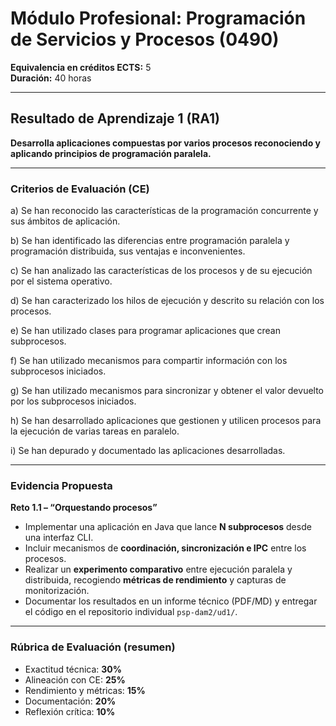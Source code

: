 # Módulo Profesional: Programación de Servicios y Procesos (0490)
**Equivalencia en créditos ECTS:** 5  
**Duración:** 40 horas  

---

## Resultado de Aprendizaje 1 (RA1)

**Desarrolla aplicaciones compuestas por varios procesos reconociendo y aplicando principios de programación paralela.**

---

### Criterios de Evaluación (CE)

a) Se han reconocido las características de la programación concurrente y sus ámbitos de aplicación.  

b) Se han identificado las diferencias entre programación paralela y programación distribuida, sus ventajas e inconvenientes.  

c) Se han analizado las características de los procesos y de su ejecución por el sistema operativo.  

d) Se han caracterizado los hilos de ejecución y descrito su relación con los procesos.  

e) Se han utilizado clases para programar aplicaciones que crean subprocesos.  

f) Se han utilizado mecanismos para compartir información con los subprocesos iniciados.  

g) Se han utilizado mecanismos para sincronizar y obtener el valor devuelto por los subprocesos iniciados.  

h) Se han desarrollado aplicaciones que gestionen y utilicen procesos para la ejecución de varias tareas en paralelo.  

i) Se han depurado y documentado las aplicaciones desarrolladas.  

---

### Evidencia Propuesta

**Reto 1.1 – “Orquestando procesos”**  
- Implementar una aplicación en Java que lance **N subprocesos** desde una interfaz CLI.  
- Incluir mecanismos de **coordinación, sincronización e IPC** entre los procesos.  
- Realizar un **experimento comparativo** entre ejecución paralela y distribuida, recogiendo **métricas de rendimiento** y capturas de monitorización.  
- Documentar los resultados en un informe técnico (PDF/MD) y entregar el código en el repositorio individual `psp-dam2/ud1/`.  

---

### Rúbrica de Evaluación (resumen)

- Exactitud técnica: **30%**  
- Alineación con CE: **25%**  
- Rendimiento y métricas: **15%**  
- Documentación: **20%**  
- Reflexión crítica: **10%**
